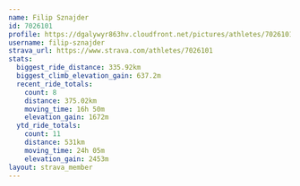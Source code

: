 ```yaml
---
name: Filip Sznajder
id: 7026101
profile: https://dgalywyr863hv.cloudfront.net/pictures/athletes/7026101/2123836/18/large.jpg
username: filip-sznajder
strava_url: https://www.strava.com/athletes/7026101
stats:
  biggest_ride_distance: 335.92km
  biggest_climb_elevation_gain: 637.2m
  recent_ride_totals:
    count: 8
    distance: 375.02km
    moving_time: 16h 50m
    elevation_gain: 1672m
  ytd_ride_totals:
    count: 11
    distance: 531km
    moving_time: 24h 05m
    elevation_gain: 2453m
layout: strava_member
--- 
```

